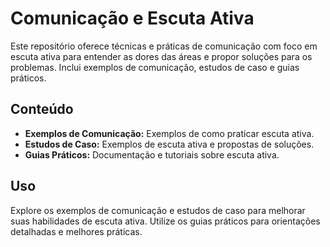 # Comunicação e Escuta Ativa

Este repositório oferece técnicas e práticas de comunicação com foco em escuta ativa para entender as dores das áreas e propor soluções para os problemas. Inclui exemplos de comunicação, estudos de caso e guias práticos.

## Conteúdo
- **Exemplos de Comunicação:** Exemplos de como praticar escuta ativa.
- **Estudos de Caso:** Exemplos de escuta ativa e propostas de soluções.
- **Guias Práticos:** Documentação e tutoriais sobre escuta ativa.

## Uso
Explore os exemplos de comunicação e estudos de caso para melhorar suas habilidades de escuta ativa. Utilize os guias práticos para orientações detalhadas e melhores práticas.
